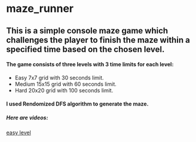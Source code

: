 # maze_runner
## This is a simple console maze game which challenges the player to finish the maze within a specified time based on the chosen level.

#### The game consists of three levels with 3 time limits for each level:
- Easy 7x7 grid with 30 seconds limit.
- Medium 15x15 grid with 60 seconds limit.
- Hard 20x20 grid with 100 seconds limit.
#### I used Rendomized DFS algorithm to generate the maze.


##### Here are videos:
[easy level](https://github.com/user-attachments/assets/e2337066-27af-4af5-80c7-cbcf6155dd25)
